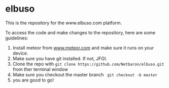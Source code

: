 # elbuso

<p>This is the repository for the www.elbuso.com platform.</p>
<p>To access the code and make changes to the repository, here are some guidelines:</p>
<ol>
	<li>Install meteor from <a href="www.meteor.com">www.meteor.com</a> and make sure it runs on your device.</li>
	<li>Make sure you have git installed. If not, JFGI.</li>
	<li>Clone the repo with <code>git clone https://github.com/Netbaron/elbuso.git</code> from ther terminal window</li>
	<li>Make sure you checkout the master branch <code> git checkout -b master</code></li>
	<li>you are good to go!</li>
</ol>
